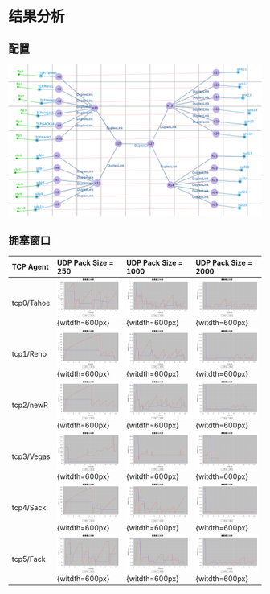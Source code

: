 结果分析
=====

## 配置
![configure](./configure.png)

## 拥塞窗口
| TCP Agent | UDP Pack Size = 250                    | UDP Pack Size = 1000                 | UDP Pack Size = 2000                 |
|:----------|:---------------------------------------|:-------------------------------------|:-------------------------------------|
| tcp0/Tahoe| ![](./window_tcp0_25.png){witdth=600px}| ![](./window_tcp0.png){witdth=600px} |![](./window_tcp0_2.png){witdth=600px}|
| tcp1/Reno | ![](./window_tcp1_25.png){witdth=600px}| ![](./window_tcp1.png){witdth=600px} |![](./window_tcp1_2.png){witdth=600px}|
| tcp2/newR | ![](./window_tcp2_25.png){witdth=600px}| ![](./window_tcp2.png){witdth=600px} |![](./window_tcp2_2.png){witdth=600px}|
| tcp3/Vegas| ![](./window_tcp3_25.png){witdth=600px}| ![](./window_tcp3.png){witdth=600px} |![](./window_tcp3_2.png){witdth=600px}|
| tcp4/Sack | ![](./window_tcp4_25.png){witdth=600px}| ![](./window_tcp4.png){witdth=600px} |![](./window_tcp4_2.png){witdth=600px}|
| tcp5/Fack | ![](./window_tcp5_25.png){witdth=600px}| ![](./window_tcp5.png){witdth=600px} |![](./window_tcp5_2.png){witdth=600px}|


